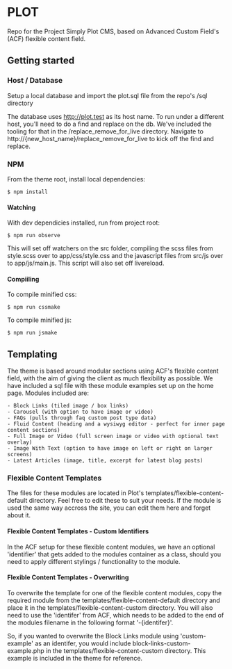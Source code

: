 # PLOT
Repo for the Project Simply Plot CMS, based on Advanced Custom Field's (ACF) flexible content field.


## Getting started

### Host / Database

Setup a local database and import the plot.sql file from the repo's /sql directory

The database uses http://plot.test as its host name. To run under a different host, you'll need to do a find and replace on the db. We've included the tooling for that in the /replace\_remove\_for\_live directory. Navigate to http://{new\_host\_name}/replace\_remove\_for\_live to kick off the find and replace.


### NPM

From the theme root, install local dependencies:

    $ npm install

#### Watching

With dev dependicies installed, run from project root:

    $ npm run observe
    
This will set off watchers on the src folder, compiling the scss files from style.scss over to app/css/style.css and the javascript files from src/js over to app/js/main.js. This script will also set off livereload.

#### Compiiling

To compile minified css:

    $ npm run cssmake

To compile minified js:

    $ npm run jsmake


## Templating

The theme is based around modular sections using ACF's flexible content field, with the aim of giving the client as much flexibility as possible. We have included a sql file with these module examples set up on the home page. Modules included are:

    - Block Links (tiled image / box links)
    - Carousel (with option to have image or video)
    - FAQs (pulls through faq custom post type data)
    - Fluid Content (heading and a wysiwyg editor - perfect for inner page content sections)
    - Full Image or Video (full screen image or video with optional text overlay)
    - Image With Text (option to have image on left or right on larger screens)
    - Latest Articles (image, title, excerpt for latest blog posts)

### Flexible Content Templates

The files for these modules are located in Plot's templates/flexible-content-default directory. Feel free to edit these to suit your needs. If the module is used the same way accross the site, you can edit them here and forget about it.

#### Flexible Content Templates - Custom Identifiers 

In the ACF setup for these flexible content modules, we have an optional 'identifier' that gets added to the modules container as a class, should you need to apply different stylings / functionality to the module.

#### Flexible Content Templates - Overwriting

To overwrite the template for one of the flexible content modules, copy the required module from the templates/flexible-content-default directory and place it in the templates/flexible-content-custom directory. You will also need to use the 'identifer' from ACF, which needs to be added to the end of the modules filename in the following format '-{identifer}'.

So, if you wanted to overwrite the Block Links module using 'custom-example' as an identifer, you would include block-links-custom-example.php in the templates/flexible-content-custom directory. This example is included in the theme for reference.
